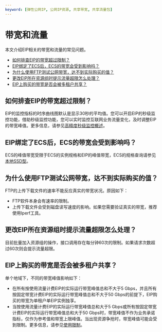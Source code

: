 ```yaml
---
keyword: [弹性公网IP, 公网IP资源, 共享带宽, 共享流量包]
---
```


# 带宽和流量

本文介绍EIP相关的带宽和流量的常见问题。

-   [如何排查EIP的带宽超过限制？](#section_4y6_v1d_h7d)
-   [EIP绑定了ECS后，ECS的带宽会受到影响吗？](#section_svg_4cp_wxa)
-   [为什么使用FTP测试公网带宽，达不到实际购买的值？](#section_lxh_kvk_y93)
-   [更改EIP所在资源组时提示流量超限怎么处理？](#section_39j_bpz_qm9)
-   [EIP上购买的带宽是否会被多租户共享？](#section_1os_v0b_6sw)

## 如何排查EIP的带宽超过限制？

EIP的监控指标的时序曲线图默认是显示30秒的平均值。您可以开启EIP的秒级监控功能，借助秒级监控功能，您可以实时监控互联网业务流量变化，及时调整EIP的带宽峰值。更多信息，请参见[高精度秒级监控概述]()。

## EIP绑定了ECS后，ECS的带宽会受到影响吗？

ECS的峰值带宽受限于ECS的实例规格和EIP的峰值带宽，ECS的规格查询请参见[本地SSD型](/intl.zh-CN/实例/选择实例规格/本地SSD型.md)。

## 为什么使用FTP测试公网带宽，达不到实际购买的值？

FTP的上传下载文件的速率不能反应真实的带宽状况。原因如下：

-   FTP软件本身会有速率的限制。
-   上传下载文件会受到磁盘读写速度的影响。如果您需要验证真实的带宽，推荐使用Iperf工具。

## 更改EIP所在资源组时提示流量超限怎么处理？

目前批量加入资源组的操作，接口调用存在每分钟60次的限制。如果请求次数超过60次则会提示流量超限。

## EIP上购买的带宽是否会被多租户共享？

单个地域下，不同的带宽峰值影响如下：

-   在所有按使用流量计费EIP的实际运行带宽峰值总和不大于5 Gbps，并且所有按固定带宽计费EIP的实际运行带宽峰值总和不大于50 Gbps的前提下，EIP购买的带宽为单租户单EIP实例独享。
-   当按使用流量计费EIP的实际运行带宽峰值总和大于5 Gbps或所有按固定带宽计费EIP的实际运行带宽峰值总和大于50 Gbps时，带宽峰值不作为业务承诺指标，仅作为参考值和带宽上限峰值。当出现资源争抢时，带宽峰值可能会受到限制。更多信息，请参见[使用限制](/intl.zh-CN/.md)。

